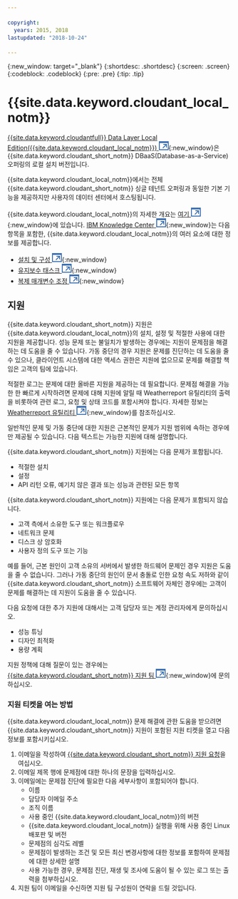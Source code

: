 ```yaml
---

copyright:
  years: 2015, 2018
lastupdated: "2018-10-24"

---
```


{:new_window: target="_blank"}
{:shortdesc: .shortdesc}
{:screen: .screen}
{:codeblock: .codeblock}
{:pre: .pre}
{:tip: .tip}

<!-- Acrolinx: 2017-05-10 -->

# {{site.data.keyword.cloudant_local_notm}}

[{{site.data.keyword.cloudantfull}} Data Layer Local Edition({{site.data.keyword.cloudant_local_notm}}) ![외부 링크 아이콘](../images/launch-glyph.svg "외부 링크 아이콘")](https://www.ibm.com/support/knowledgecenter/SSTPQH_1.1.0/com.ibm.cloudant.local.doc/SSTPQH_1.1.0_welcome.html){:new_window}은 {{site.data.keyword.cloudant_short_notm}} DBaaS(Database-as-a-Service) 오퍼링의 로컬 설치 버전입니다.

{{site.data.keyword.cloudant_local_notm}}에서는
전체 {{site.data.keyword.cloudant_short_notm}} 싱글 테넌트 오퍼링과 동일한 기본 기능을
제공하지만 사용자의 데이터 센터에서 호스팅됩니다.

{{site.data.keyword.cloudant_local_notm}}의
자세한 개요는 [여기 ![외부 링크 아이콘](../images/launch-glyph.svg "외부 링크 아이콘")](https://www.ibm.com/support/knowledgecenter/en/SSTPQH_1.1.0/com.ibm.cloudant.local.install.doc/topics/clinstall_cloudant_local_overview.html){:new_window}에
있습니다.
[IBM Knowledge Center ![외부 링크 아이콘](../images/launch-glyph.svg "외부 링크 아이콘")](https://www.ibm.com/support/knowledgecenter/en/SSTPQH_1.1.0/com.ibm.cloudant.local.doc/SSTPQH_1.1.0_welcome.html){:new_window}는
다음 항목을 포함한, {{site.data.keyword.cloudant_local_notm}}의 여러 요소에 대한 정보를 제공합니다.

-   [설치 및 구성 ![외부 링크 아이콘](../images/launch-glyph.svg "외부 링크 아이콘")](https://www.ibm.com/support/knowledgecenter/en/SSTPQH_1.1.0/com.ibm.cloudant.local.install.doc/topics/clinstall_installing.html){:new_window}
-   [유지보수 태스크 ![외부 링크 아이콘](../images/launch-glyph.svg "외부 링크 아이콘")](https://www.ibm.com/support/knowledgecenter/en/SSTPQH_1.1.0/com.ibm.cloudant.local.install.doc/topics/clinstall_maintenance_tasks_overview.html){:new_window}
-   [복제 매개변수 조정 ![외부 링크 아이콘](../images/launch-glyph.svg "외부 링크 아이콘")](https://www.ibm.com/support/knowledgecenter/en/SSTPQH_1.1.0/com.ibm.cloudant.local.install.doc/topics/clinstall_tuning_parameters_replication_cases.html){:new_window}

## 지원

{{site.data.keyword.cloudant_short_notm}} 지원은 {{site.data.keyword.cloudant_local_notm}}의 설치, 설정 및 적절한 사용에 대한 지원을 제공합니다. 성능 문제 또는 불일치가 발생하는 경우에는 지원이 문제점을 해결하는 데 도움을 줄 수 있습니다. 가동 중단의 경우 지원은 문제를 진단하는 데 도움을 줄 수 있으나, 클라이언트 시스템에 대한 액세스 권한은 지원에 없으므로 문제를 해결할 책임은 고객의 팀에 있습니다. 

적절한 로그는 문제에 대한 올바른 지원을 제공하는 데 필요합니다. 문제점 해결을 가능한 한 빠르게 시작하려면 문제에 대해 지원에 알릴 때 Weatherreport 유틸리티의 출력을 비롯하여 관련 로그, 요청 및 상태 코드를 포함시켜야 합니다. 자세한 정보는 [Weatherreport 유틸리티 ![외부 링크 아이콘](../images/launch-glyph.svg "외부 링크 아이콘")](https://www.ibm.com/support/knowledgecenter/SSTPQH_1.1.0/com.ibm.cloudant.local.install.doc/topics/clinstall_checking_health_cluster_with_weatherreport.html){:new_window}를 참조하십시오. 

일반적인 문제 및 가동 중단에 대한 지원은 근본적인 문제가 지원 범위에 속하는 경우에만 제공될 수 있습니다. 다음 텍스트는 가능한 지원에 대해 설명합니다.  

{{site.data.keyword.cloudant_short_notm}} 지원에는 다음 문제가 포함됩니다. 
- 적절한 설치
- 설정
- API 리턴 오류, 예기치 않은 결과 또는 성능과 관련된 모든 항목

{{site.data.keyword.cloudant_short_notm}} 지원에는 다음 문제가 포함되지 않습니다. 
- 고객 측에서 소유한 도구 또는 워크플로우
- 네트워크 문제 
- 디스크 상 암호화 
- 사용자 정의 도구 또는 기능

예를 들어, 근본 원인이 고객 소유의 서버에서 발생한 하드웨어 문제인 경우 지원은 도움을 줄 수 없습니다. 그러나 가동 중단의 원인이 문서 충돌로 인한 요청 속도 저하와 같이 {{site.data.keyword.cloudant_short_notm}} 소프트웨어 자체인 경우에는 고객이 문제를 해결하는 데 지원이 도움을 줄 수 있습니다. 

다음 요청에 대한 추가 지원에 대해서는 고객 담당자 또는 계정 관리자에게 문의하십시오. 
- 성능 튜닝
- 디자인 최적화
- 용량 계획

지원 정책에 대해 질문이 있는 경우에는 [{{site.data.keyword.cloudant_short_notm}} 지원 팀 ![외부 링크 아이콘](../images/launch-glyph.svg "외부 링크 아이콘")](mailto:support@cloudant.com){:new_window}에 문의하십시오. 

### 지원 티켓을 여는 방법
{{site.data.keyword.cloudant_local_notm}} 문제 해결에 관한 도움을 받으려면
{{site.data.keyword.cloudant_short_notm}} 지원이 포함된 지원 티켓을 열고 다음 정보를 포함시키십시오.

1. 이메일을 작성하여 [{{site.data.keyword.cloudant_short_notm}} 지원 요청](mailto:support@cloudant.com)을 여십시오.
2. 이메일 제목 행에 문제점에 대한 하나의 문장을 입력하십시오.
3. 이메일에는 문제점 진단에 필요한 다음 세부사항이 포함되어야 합니다.
    - 이름
    - 담당자 이메일 주소
    - 조직 이름
    - 사용 중인 {{site.data.keyword.cloudant_local_notm}}의 버전
    - {{site.data.keyword.cloudant_local_notm}} 실행을 위해 사용 중인 Linux 배포판 및 버전
    - 문제점의 심각도 레벨
    - 문제점이 발생하는 조건 및 모든 최신 변경사항에 대한 정보를 포함하여 문제점에 대한 상세한 설명
    - 사용 가능한 경우, 문제점 진단, 재생 및 조사에 도움이 될 수 있는 로그 또는 출력을 첨부하십시오.
4. 지원 팀이 이메일을 수신하면 지원 팀 구성원이 연락을 드릴 것입니다.

